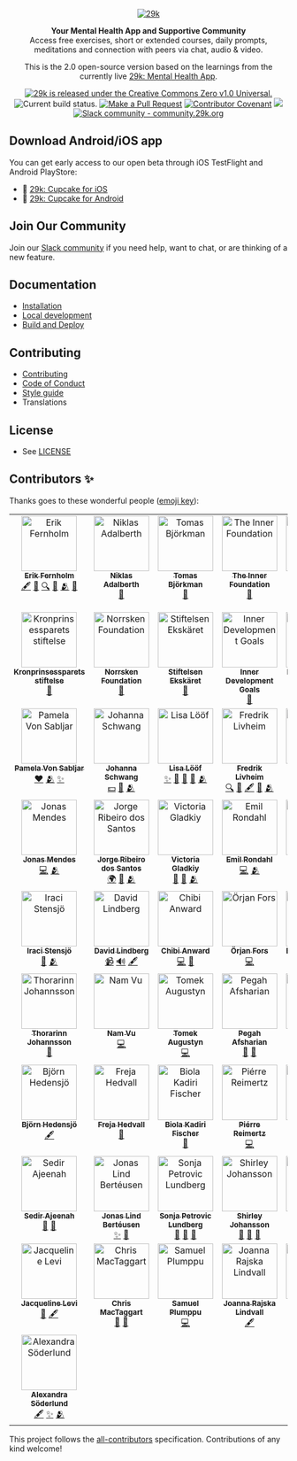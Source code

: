 <div align="center">

[![29k](https://user-images.githubusercontent.com/474066/174894987-58605dd7-86b8-4455-9c86-f17346f4e213.png)](https://29k.org)

</div>

<p align="center">
  <strong>Your Mental Health App and Supportive Community</strong></br>
  Access free exercises, short or extended courses, daily prompts, meditations and connection with peers via chat, audio & video.
</p>

<p align="center">
  This is the 2.0 open-source version based on the learnings from the currently live <a href="https://app.29k.org/download">29k: Mental Health App</a>.
</p>

<p align="center">
  <a href="https://github.com/29ki/29k/blob/HEAD/LICENSE">
    <img src="https://img.shields.io/github/license/29ki/29k" alt="29k is released under the Creative Commons Zero v1.0 Universal." />
  </a>
  <img src="https://github.com/29ki/29k/actions/workflows/test.yml/badge.svg" alt="Current build status." />
  <a href="http://makeapullrequest.com"><img src="https://img.shields.io/badge/PRs-welcome-brightgreen.svg" alt="Make a Pull Request"></a>
  <a href="docs/code_of_conduct.md"><img src="https://img.shields.io/badge/Contributor%20Covenant-2.1-4baaaa.svg" alt="Contributor Covenant"></a>
  <!-- ALL-CONTRIBUTORS-BADGE:START - Do not remove or modify this section -->
<a href="#contributors-"><img src="https://img.shields.io/badge/all_contributors-55-orange.svg" atl="All Contributors" /></a>
<!-- ALL-CONTRIBUTORS-BADGE:END -->
  <a href="https://community.29k.org"><img src="https://img.shields.io/badge/community.29k.org-grey?logo=Slack" alt="Slack community - community.29k.org"></a>
</p>

## Download Android/iOS app

You can get early access to our open beta through iOS TestFlight and Android PlayStore:

- 🍎 [29k: Cupcake for iOS](https://testflight.apple.com/join/0VdruQ6z)
- 🤖 [29k: Cupcake for Android](https://play.google.com/store/apps/details?id=org.twentyninek.app.cupcake)

## Join Our Community

Join our [Slack community](https://community.29k.org) if you need help, want to chat, or are thinking of a new feature.

## Documentation

- [Installation](/docs/INSTALLATION.md)
- [Local development](/docs/LOCAL_DEVELOPMENT.md)
- [Build and Deploy](/docs/BUILD_AND_DEPLOY.md)

## Contributing

- [Contributing](/docs/CONTRIBUTING.md)
- [Code of Conduct](/docs/CODE_OF_CONDUCT.md)
- [Style guide](/docs/STYLE_GUIDE.md)
- Translations

## License

- See [LICENSE](/LICENSE)

## Contributors ✨

Thanks goes to these wonderful people ([emoji key](https://allcontributors.org/docs/en/emoji-key)):

<!-- ALL-CONTRIBUTORS-LIST:START - Do not remove or modify this section -->
<!-- prettier-ignore-start -->
<!-- markdownlint-disable -->
<table>
  <tbody>
    <tr>
      <td align="center" valign="top" width="16.66%"><a href="https://www.linkedin.com/in/lyckoaktivist/"><img src="https://res.cloudinary.com/cupcake-29k/image/upload/t_profile_picture_square/v1665412608/Contributors/Erik%20Fernholm.png?s=100" width="100px;" alt="Erik Fernholm"/><br /><sub><b>Erik Fernholm</b></sub></a><br /><a href="#content" title="Content">🖋</a> <a href="#research" title="Research">🔬</a> <a href="#fundingFinding" title="Funding Finding">🔍</a> <a href="#business" title="Business development">💼</a> <a href="#coreTeam" title="Core Team">🫂</a> <a href="#founder" title="Founder">🌱</a></td>
      <td align="center" valign="top" width="16.66%"><a href="https://www.linkedin.com/in/niklasadalberth/"><img src="https://res.cloudinary.com/cupcake-29k/image/upload/t_profile_picture_square/v1671117011/Contributors/Niklas_Adalberth_ad6dzp.png?s=100" width="100px;" alt="Niklas Adalberth"/><br /><sub><b>Niklas Adalberth</b></sub></a><br /><a href="#founder" title="Founder">🌱</a></td>
      <td align="center" valign="top" width="16.66%"><a href="https://www.linkedin.com/in/tomas-bj%C3%B6rkman-882913a7/"><img src="https://res.cloudinary.com/cupcake-29k/image/upload/t_profile_picture_square/v1671117078/Contributors/Tomas_Bjo%CC%88rkman_pt1mba.png?s=100" width="100px;" alt="Tomas Björkman"/><br /><sub><b>Tomas Björkman</b></sub></a><br /><a href="#founder" title="Founder">🌱</a></td>
      <td align="center" valign="top" width="16.66%"><a href="https://www.theinnerfoundation.org/"><img src="https://res.cloudinary.com/cupcake-29k/image/upload/t_profile_picture_square/v1671191180/Contributors/the_inner_foundation_nq3mwt.jpg?s=100" width="100px;" alt="The Inner Foundation"/><br /><sub><b>The Inner Foundation</b></sub></a><br /><a href="#corePartner" title="Core Partner">🤲</a></td>
      <td align="center" valign="top" width="16.66%"><a href="https://www.hsstiftelse.se/"><img src="https://res.cloudinary.com/cupcake-29k/image/upload/t_profile_picture_square/v1671187949/Contributors/hss_uhokto.svg?s=100" width="100px;" alt="Hugo Stenbeck Stiftelse"/><br /><sub><b>Hugo Stenbeck Stiftelse</b></sub></a><br /><a href="#corePartner" title="Core Partner">🤲</a></td>
      <td align="center" valign="top" width="16.66%"><a href="https://joseneves.org/"><img src="https://res.cloudinary.com/cupcake-29k/image/upload/t_profile_picture_square/v1671187953/Contributors/fjn_souxyw.png?s=100" width="100px;" alt="Fundação José Neves"/><br /><sub><b>Fundação José Neves</b></sub></a><br /><a href="#corePartner" title="Core Partner">🤲</a></td>
    </tr>
    <tr>
      <td align="center" valign="top" width="16.66%"><a href="https://www.kronprinsessparetsstiftelse.se/"><img src="https://res.cloudinary.com/cupcake-29k/image/upload/t_profile_picture_square/v1671187943/Contributors/kronprinsessparetsstiftelse_u1mmyg.svg?s=100" width="100px;" alt="Kronprinsessparets stiftelse"/><br /><sub><b>Kronprinsessparets stiftelse</b></sub></a><br /><a href="#partner" title="Partner">🤝</a></td>
      <td align="center" valign="top" width="16.66%"><a href="https://www.norrsken.org/"><img src="https://res.cloudinary.com/cupcake-29k/image/upload/t_profile_picture_square/v1671187940/Contributors/norrsken_rykuyx.png?s=100" width="100px;" alt="Norrsken Foundation"/><br /><sub><b>Norrsken Foundation</b></sub></a><br /><a href="#partner" title="Partner">🤝</a></td>
      <td align="center" valign="top" width="16.66%"><a href="http://ekskaret.se/"><img src="https://res.cloudinary.com/cupcake-29k/image/upload/t_profile_picture_square/v1671187937/Contributors/ekska%CC%88ret_oberpm.png?s=100" width="100px;" alt="Stiftelsen Ekskäret"/><br /><sub><b>Stiftelsen Ekskäret</b></sub></a><br /><a href="#partner" title="Partner">🤝</a></td>
      <td align="center" valign="top" width="16.66%"><a href="https://www.innerdevelopmentgoals.org/"><img src="https://res.cloudinary.com/cupcake-29k/image/upload/t_profile_picture_square/v1671191681/Contributors/IDG_lktccb.png?s=100" width="100px;" alt="Inner Development Goals"/><br /><sub><b>Inner Development Goals</b></sub></a><br /><a href="#partner" title="Partner">🤝</a></td>
      <td align="center" valign="top" width="16.66%"><a href="https://www.linkedin.com/in/eliselilliehook/"><img src="https://res.cloudinary.com/cupcake-29k/image/upload/t_profile_picture_square/v1665412985/Contributors/Elise%20Lillieh%C3%B6%C3%B6k.png?s=100" width="100px;" alt="Elise Lilliehöök"/><br /><sub><b>Elise Lilliehöök</b></sub></a><br /><a href="#fundingFinding" title="Funding Finding">🔍</a> <a href="#business" title="Business development">💼</a> <a href="#coreTeam" title="Core Team">🫂</a></td>
      <td align="center" valign="top" width="16.66%"><a href="https://github.com/gewfy"><img src="https://res.cloudinary.com/cupcake-29k/image/upload/t_profile_picture_square/v1665413037/Contributors/Jakob%20%C3%96hman.jpg?s=100" width="100px;" alt="Jakob Öhman"/><br /><sub><b>Jakob Öhman</b></sub></a><br /><a href="https://github.com/29ki/29k/commits?author=gewfy" title="Code">💻</a> <a href="#business-gewfy" title="Business development">💼</a> <a href="#coreTeam-gewfy" title="Core Team">🫂</a></td>
    </tr>
    <tr>
      <td align="center" valign="top" width="16.66%"><a href="https://www.pamelavonsabljar.com/"><img src="https://res.cloudinary.com/cupcake-29k/image/upload/t_profile_picture_square/v1671658540/Contributors/Pamela_Von_Sabljar_epvb5v.jpg?s=100" width="100px;" alt="Pamela Von Sabljar"/><br /><sub><b>Pamela Von Sabljar</b></sub></a><br /><a href="#community" title="Community">❤️</a> <a href="#coreTeam" title="Core Team">🫂</a> <a href="#userExperience" title="User Experience">✨</a></td>
      <td align="center" valign="top" width="16.66%"><a href="https://www.linkedin.com/in/johanna-schwang-61309943/"><img src="https://res.cloudinary.com/cupcake-29k/image/upload/t_profile_picture_square/v1665413106/Contributors/Johanna%20Schwang.png?s=100" width="100px;" alt="Johanna Schwang"/><br /><sub><b>Johanna Schwang</b></sub></a><br /><a href="#financial" title="Financial">💵</a> <a href="#people" title="People">👥</a> <a href="#coreTeam" title="Core Team">🫂</a></td>
      <td align="center" valign="top" width="16.66%"><a href="https://github.com/Lisa29k"><img src="https://res.cloudinary.com/cupcake-29k/image/upload/t_profile_picture_square/v1665413154/Contributors/Lisa%20L%C3%B6%C3%B6f.jpg?s=100" width="100px;" alt="Lisa Lööf"/><br /><sub><b>Lisa Lööf</b></sub></a><br /><a href="#userExperience-Lisa29k" title="User Experience">✨</a> <a href="#userTesting-Lisa29k" title="User Testing">📓</a> <a href="#projectManagement-Lisa29k" title="Project Management">📆</a> <a href="#business-Lisa29k" title="Business development">💼</a> <a href="#coreTeam-Lisa29k" title="Core Team">🫂</a></td>
      <td align="center" valign="top" width="16.66%"><a href="https://www.linkedin.com/in/fredrik-livheim-53692172/"><img src="https://res.cloudinary.com/cupcake-29k/image/upload/t_profile_picture_square/v1665413198/Contributors/Fredrik%20Livheim.png?s=100" width="100px;" alt="Fredrik Livheim"/><br /><sub><b>Fredrik Livheim</b></sub></a><br /><a href="#fundingFinding" title="Funding Finding">🔍</a> <a href="#research" title="Research">🔬</a> <a href="#content" title="Content">🖋</a> <a href="#business" title="Business development">💼</a> <a href="#coreTeam" title="Core Team">🫂</a></td>
      <td align="center" valign="top" width="16.66%"><a href="http://29k.org"><img src="https://res.cloudinary.com/cupcake-29k/image/upload/t_profile_picture_square/v1665413228/Contributors/Jenny%20Rickardsson.jpg?s=100" width="100px;" alt="Jenny Rickardsson"/><br /><sub><b>Jenny Rickardsson</b></sub></a><br /><a href="#content-jrrjenny" title="Content">🖋</a> <a href="#research-jrrjenny" title="Research">🔬</a> <a href="#business-jrrjenny" title="Business development">💼</a> <a href="#coreTeam-jrrjenny" title="Core Team">🫂</a></td>
      <td align="center" valign="top" width="16.66%"><a href="https://www.linkedin.com/in/maria-modigh-666b7738/"><img src="https://res.cloudinary.com/cupcake-29k/image/upload/t_profile_picture_square/v1665413252/Contributors/Maria%20Modigh.png?s=100" width="100px;" alt="Maria Modigh"/><br /><sub><b>Maria Modigh</b></sub></a><br /><a href="#fundingFinding" title="Funding Finding">🔍</a> <a href="#business" title="Business development">💼</a> <a href="#coreTeam" title="Core Team">🫂</a></td>
    </tr>
    <tr>
      <td align="center" valign="top" width="16.66%"><a href="https://github.com/Nipher"><img src="https://res.cloudinary.com/cupcake-29k/image/upload/t_profile_picture_square/v1665413280/Contributors/Jonas%20Mendes.jpg?s=100" width="100px;" alt="Jonas Mendes"/><br /><sub><b>Jonas Mendes</b></sub></a><br /><a href="https://github.com/29ki/29k/commits?author=Nipher" title="Code">💻</a> <a href="#coreTeam-Nipher" title="Core Team">🫂</a></td>
      <td align="center" valign="top" width="16.66%"><a href="https://www.linkedin.com/in/jorgers/"><img src="https://res.cloudinary.com/cupcake-29k/image/upload/t_profile_picture_square/v1665413498/Contributors/Jorge%20Ribeiro%20dos%20Santos.png?s=100" width="100px;" alt="Jorge Ribeiro dos Santos"/><br /><sub><b>Jorge Ribeiro dos Santos</b></sub></a><br /><a href="#translation" title="Translation">🌍</a> <a href="#projectManagement" title="Project Management">📆</a> <a href="#coreTeam" title="Core Team">🫂</a></td>
      <td align="center" valign="top" width="16.66%"><a href="https://www.linkedin.com/in/victoria-gladkiy-0444a7163/"><img src="https://res.cloudinary.com/cupcake-29k/image/upload/t_profile_picture_square/v1665413297/Contributors/Victoria%20Gladkiy.png?s=100" width="100px;" alt="Victoria Gladkiy"/><br /><sub><b>Victoria Gladkiy</b></sub></a><br /><a href="#marketing" title="Marketing">📣</a> <a href="#blog" title="Blogposts">📝</a> <a href="#coreTeam" title="Core Team">🫂</a></td>
      <td align="center" valign="top" width="16.66%"><a href="https://github.com/swemail"><img src="https://res.cloudinary.com/cupcake-29k/image/upload/t_profile_picture_square/v1665413335/Contributors/Emil%20Rondahl.jpg?s=100" width="100px;" alt="Emil Rondahl"/><br /><sub><b>Emil Rondahl</b></sub></a><br /><a href="https://github.com/29ki/29k/commits?author=swemail" title="Code">💻</a> <a href="#coreTeam-swemail" title="Core Team">🫂</a></td>
      <td align="center" valign="top" width="16.66%"><a href="http://kajsaunge.se"><img src="https://res.cloudinary.com/cupcake-29k/image/upload/t_profile_picture_square/v1665413357/Contributors/Kajsa%20Unge.jpg?s=100" width="100px;" alt="Kajsa Unge"/><br /><sub><b>Kajsa Unge</b></sub></a><br /><a href="https://github.com/29ki/29k/commits?author=kajsaunge" title="Code">💻</a> <a href="#design-kajsaunge" title="Design">🎨</a> <a href="#coreTeam-kajsaunge" title="Core Team">🫂</a></td>
      <td align="center" valign="top" width="16.66%"><a href="https://github.com/kapostints"><img src="https://res.cloudinary.com/cupcake-29k/image/upload/t_profile_picture_square/v1665413436/Contributors/Ints%20Ivanovskis.jpg?s=100" width="100px;" alt="Ints Ivanovskis"/><br /><sub><b>Ints Ivanovskis</b></sub></a><br /><a href="#design-kapostints" title="Design">🎨</a> <a href="#coreTeam-kapostints" title="Core Team">🫂</a></td>
    </tr>
    <tr>
      <td align="center" valign="top" width="16.66%"><a href="https://www.linkedin.com/in/iracistensjo/"><img src="https://res.cloudinary.com/cupcake-29k/image/upload/t_profile_picture_square/v1665413467/Contributors/Iraci%20Stensj%C3%B6.png?s=100" width="100px;" alt="Iraci Stensjö"/><br /><sub><b>Iraci Stensjö</b></sub></a><br /><a href="#data" title="Data">🔣</a> <a href="#coreTeam" title="Core Team">🫂</a></td>
      <td align="center" valign="top" width="16.66%"><a href="https://www.linkedin.com/in/david-lindberg-10808319b/"><img src="https://res.cloudinary.com/cupcake-29k/image/upload/t_profile_picture_square/v1665413515/Contributors/David%20Lindberg.png?s=100" width="100px;" alt="David Lindberg"/><br /><sub><b>David Lindberg</b></sub></a><br /><a href="#video" title="Videos">📹</a> <a href="#audio" title="Audio">🔊</a> <a href="#content" title="Content">🖋</a></td>
      <td align="center" valign="top" width="16.66%"><a href="https://www.linkedin.com/in/chibianward/"><img src="https://res.cloudinary.com/cupcake-29k/image/upload/t_profile_picture_square/v1665413554/Contributors/Chibi%20Anward.png?s=100" width="100px;" alt="Chibi Anward"/><br /><sub><b>Chibi Anward</b></sub></a><br /><a href="https://github.com/29ki/29k/commits?author=" title="Code">💻</a> <a href="#design" title="Design">🎨</a></td>
      <td align="center" valign="top" width="16.66%"><a href="https://github.com/op"><img src="https://res.cloudinary.com/cupcake-29k/image/upload/t_profile_picture_square/v1665413572/Contributors/%C3%96rjan%20Fors.jpg?s=100" width="100px;" alt="Örjan Fors"/><br /><sub><b>Örjan Fors</b></sub></a><br /><a href="https://github.com/29ki/29k/commits?author=Op" title="Code">💻</a></td>
      <td align="center" valign="top" width="16.66%"><a href="https://www.linkedin.com/in/bamarsh/"><img src="https://res.cloudinary.com/cupcake-29k/image/upload/t_profile_picture_square/v1665413606/Contributors/Brendan%20Marsh.png?s=100" width="100px;" alt="Brendan Marsh"/><br /><sub><b>Brendan Marsh</b></sub></a><br /><a href="#projectManagement" title="Project Management">📆</a> <a href="#userExperience" title="User Experience">✨</a></td>
      <td align="center" valign="top" width="16.66%"><a href="https://github.com/Pelsin"><img src="https://res.cloudinary.com/cupcake-29k/image/upload/t_profile_picture_square/v1665413686/Contributors/Ian%20Vidales.jpg?s=100" width="100px;" alt="Ian Vidales"/><br /><sub><b>Ian Vidales</b></sub></a><br /><a href="https://github.com/29ki/29k/commits?author=Pelsin" title="Code">💻</a></td>
    </tr>
    <tr>
      <td align="center" valign="top" width="16.66%"><a href="https://www.linkedin.com/in/thorarinnjohannsson/"><img src="https://res.cloudinary.com/cupcake-29k/image/upload/t_profile_picture_square/v1665413715/Contributors/Thorarinn%20Johannsson.png?s=100" width="100px;" alt="Thorarinn Johannsson"/><br /><sub><b>Thorarinn Johannsson</b></sub></a><br /><a href="#design" title="Design">🎨</a></td>
      <td align="center" valign="top" width="16.66%"><a href="https://github.com/namvu9"><img src="https://res.cloudinary.com/cupcake-29k/image/upload/t_profile_picture_square/v1665413740/Contributors/Nam%20Vu.png?s=100" width="100px;" alt="Nam Vu"/><br /><sub><b>Nam Vu</b></sub></a><br /><a href="https://github.com/29ki/29k/commits?author=namvu9" title="Code">💻</a></td>
      <td align="center" valign="top" width="16.66%"><a href="http://play.blog2t.net"><img src="https://res.cloudinary.com/cupcake-29k/image/upload/t_profile_picture_square/v1665413766/Contributors/Tomek%20Augustyn.png?s=100" width="100px;" alt="Tomek Augustyn"/><br /><sub><b>Tomek Augustyn</b></sub></a><br /><a href="https://github.com/29ki/29k/commits?author=og2t" title="Code">💻</a></td>
      <td align="center" valign="top" width="16.66%"><a href="https://www.linkedin.com/in/pegah-afsharian-70788051/"><img src="https://res.cloudinary.com/cupcake-29k/image/upload/t_profile_picture_square/v1665413793/Contributors/Pegah%20Afsharian.png?s=100" width="100px;" alt="Pegah Afsharian"/><br /><sub><b>Pegah Afsharian</b></sub></a><br /><a href="#projectManagement" title="Project Management">📆</a> <a href="#userTesting" title="User Testing">📓</a></td>
      <td align="center" valign="top" width="16.66%"><a href="https://github.com/bbultman"><img src="https://res.cloudinary.com/cupcake-29k/image/upload/t_profile_picture_square/v1665413820/Contributors/Ben%20Bultman.jpg?s=100" width="100px;" alt="Ben Bultman"/><br /><sub><b>Ben Bultman</b></sub></a><br /><a href="https://github.com/29ki/29k/commits?author=bbultman" title="Code">💻</a></td>
      <td align="center" valign="top" width="16.66%"><a href="https://www.linkedin.com/in/daniel-ek-92515a4/"><img src="https://res.cloudinary.com/cupcake-29k/image/upload/t_profile_picture_square/v1665413852/Contributors/Daniel%20Ek.png?s=100" width="100px;" alt="Daniel Ek"/><br /><sub><b>Daniel Ek</b></sub></a><br /><a href="#content" title="Content">🖋</a></td>
    </tr>
    <tr>
      <td align="center" valign="top" width="16.66%"><a href="https://www.linkedin.com/in/bjornhedensjo/"><img src="https://res.cloudinary.com/cupcake-29k/image/upload/t_profile_picture_square/v1665413870/Contributors/Bj%C3%B6rn%20Hedensj%C3%B6.png?s=100" width="100px;" alt="Björn Hedensjö"/><br /><sub><b>Björn Hedensjö</b></sub></a><br /><a href="#content" title="Content">🖋</a></td>
      <td align="center" valign="top" width="16.66%"><a href="https://www.linkedin.com/in/frejahedvall/"><img src="https://res.cloudinary.com/cupcake-29k/image/upload/t_profile_picture_square/v1665413899/Contributors/Freja%20Hedvall.png?s=100" width="100px;" alt="Freja Hedvall"/><br /><sub><b>Freja Hedvall</b></sub></a><br /><a href="#design" title="Design">🎨</a></td>
      <td align="center" valign="top" width="16.66%"><a href="https://www.linkedin.com/in/thorarinnjohannsson/"><img src="https://res.cloudinary.com/cupcake-29k/image/upload/t_profile_picture_square/v1665413928/Contributors/Biola%20Kadiri%20Fischer.png?s=100" width="100px;" alt="Biola Kadiri Fischer"/><br /><sub><b>Biola Kadiri Fischer</b></sub></a><br /><a href="#design" title="Design">🎨</a></td>
      <td align="center" valign="top" width="16.66%"><a href="https://reimertz.co"><img src="https://res.cloudinary.com/cupcake-29k/image/upload/t_profile_picture_square/v1665413988/Contributors/Pi%C3%A9rre%20Reimertz.jpg?s=100" width="100px;" alt="Piérre Reimertz"/><br /><sub><b>Piérre Reimertz</b></sub></a><br /><a href="https://github.com/29ki/29k/commits?author=reimertz" title="Code">💻</a></td>
      <td align="center" valign="top" width="16.66%"><a href="https://www.linkedin.com/in/therese-colliander-77744710b/"><img src="https://res.cloudinary.com/cupcake-29k/image/upload/t_profile_picture_square/v1665414017/Contributors/Therese%20Colliander.png?s=100" width="100px;" alt="Therese Colliander"/><br /><sub><b>Therese Colliander</b></sub></a><br /><a href="#video" title="Videos">📹</a> <a href="#audio" title="Audio">🔊</a> <a href="#content" title="Content">🖋</a></td>
      <td align="center" valign="top" width="16.66%"><a href="https://www.linkedin.com/in/myamori/"><img src="https://res.cloudinary.com/cupcake-29k/image/upload/t_profile_picture_square/v1665414040/Contributors/My%20Amori.png?s=100" width="100px;" alt="My Amori"/><br /><sub><b>My Amori</b></sub></a><br /><a href="#userExperience" title="User Experience">✨</a> <a href="#userTesting" title="User Testing">📓</a></td>
    </tr>
    <tr>
      <td align="center" valign="top" width="16.66%"><a href="https://www.linkedin.com/in/sedirajeenah/"><img src="https://res.cloudinary.com/cupcake-29k/image/upload/t_profile_picture_square/v1665414059/Contributors/Sedir%20Ajeenah.png?s=100" width="100px;" alt="Sedir Ajeenah"/><br /><sub><b>Sedir Ajeenah</b></sub></a><br /><a href="#marketing" title="Marketing">📣</a> <a href="#projectManagement" title="Project Management">📆</a></td>
      <td align="center" valign="top" width="16.66%"><a href="https://www.linkedin.com/in/jonoq/"><img src="https://res.cloudinary.com/cupcake-29k/image/upload/t_profile_picture_square/v1665414096/Contributors/Jonas%20Lind%20Bert%C3%A9usen.png?s=100" width="100px;" alt="Jonas Lind Bertéusen "/><br /><sub><b>Jonas Lind Bertéusen </b></sub></a><br /><a href="#userExperience" title="User Experience">✨</a> <a href="#userTesting" title="User Testing">📓</a></td>
      <td align="center" valign="top" width="16.66%"><a href="https://www.linkedin.com/in/sonja-petrovic-lundberg/"><img src="https://res.cloudinary.com/cupcake-29k/image/upload/t_profile_picture_square/v1665414114/Contributors/Sonja%20Petrovic%20Lundberg.png?s=100" width="100px;" alt="Sonja Petrovic Lundberg"/><br /><sub><b>Sonja Petrovic Lundberg</b></sub></a><br /><a href="#projectManagement" title="Project Management">📆</a> <a href="#data" title="Data">🔣</a> <a href="#business" title="Business development">💼</a></td>
      <td align="center" valign="top" width="16.66%"><a href="https://www.linkedin.com/in/sjohansson/"><img src="https://res.cloudinary.com/cupcake-29k/image/upload/t_profile_picture_square/v1665414155/Contributors/Shirley%20Johansson.png?s=100" width="100px;" alt="Shirley Johansson"/><br /><sub><b>Shirley Johansson</b></sub></a><br /><a href="#business" title="Business development">💼</a> <a href="#marketing" title="Marketing">📣</a> <a href="#projectManagement" title="Project Management">📆</a></td>
      <td align="center" valign="top" width="16.66%"><a href="https://www.linkedin.com/in/agnesbranny/"><img src="https://res.cloudinary.com/cupcake-29k/image/upload/t_profile_picture_square/v1665414181/Contributors/Agnes%20Branny.png?s=100" width="100px;" alt="Agnes Branny"/><br /><sub><b>Agnes Branny</b></sub></a><br /><a href="#research" title="Research">🔬</a> <a href="#content" title="Content">🖋</a></td>
      <td align="center" valign="top" width="16.66%"><a href="https://www.linkedin.com/in/adel-ekvall-halila-6a2ab9183/"><img src="https://res.cloudinary.com/cupcake-29k/image/upload/t_profile_picture_square/v1665414206/Contributors/Adel%20Ekvall%20Halila.png?s=100" width="100px;" alt="Adel Ekvall Halila"/><br /><sub><b>Adel Ekvall Halila</b></sub></a><br /><a href="#marketing" title="Marketing">📣</a></td>
    </tr>
    <tr>
      <td align="center" valign="top" width="16.66%"><a href="https://www.linkedin.com/in/jacqueline-levi-292065ab/"><img src="https://res.cloudinary.com/cupcake-29k/image/upload/t_profile_picture_square/v1665414232/Contributors/Jacqueline%20Levi.png?s=100" width="100px;" alt="Jacqueline Levi"/><br /><sub><b>Jacqueline Levi</b></sub></a><br /><a href="#research" title="Research">🔬</a> <a href="#content" title="Content">🖋</a></td>
      <td align="center" valign="top" width="16.66%"><a href="https://github.com/chrismact"><img src="https://res.cloudinary.com/cupcake-29k/image/upload/t_profile_picture_square/v1665414254/Contributors/Chris%20MacTaggart.jpg?s=100" width="100px;" alt="Chris MacTaggart"/><br /><sub><b>Chris MacTaggart</b></sub></a><br /><a href="#design-chrismact" title="Design">🎨</a> <a href="#userTesting-chrismact" title="User Testing">📓</a></td>
      <td align="center" valign="top" width="16.66%"><a href="https://samuelplumppu.se"><img src="https://res.cloudinary.com/cupcake-29k/image/upload/t_profile_picture_square/v1665414277/Contributors/Samuel%20Plumppu.png?s=100" width="100px;" alt="Samuel Plumppu"/><br /><sub><b>Samuel Plumppu</b></sub></a><br /><a href="https://github.com/29ki/29k/commits?author=Greenheart" title="Code">💻</a></td>
      <td align="center" valign="top" width="16.66%"><a href="https://www.linkedin.com/in/joanna-rajska-lindvall-3a1b26129/"><img src="https://res.cloudinary.com/cupcake-29k/image/upload/t_profile_picture_square/v1665414300/Contributors/Joanna%20Rajska%20Lindvall.png?s=100" width="100px;" alt="Joanna Rajska Lindvall"/><br /><sub><b>Joanna Rajska Lindvall</b></sub></a><br /><a href="#content" title="Content">🖋</a></td>
      <td align="center" valign="top" width="16.66%"><a href="https://www.linkedin.com/in/emmy-backstrom/"><img src="https://res.cloudinary.com/cupcake-29k/image/upload/t_profile_picture_square/v1665414326/Contributors/Emmy%20B%C3%A4ckstr%C3%B6m.png?s=100" width="100px;" alt="Emmy Bäckström"/><br /><sub><b>Emmy Bäckström</b></sub></a><br /><a href="#design" title="Design">🎨</a></td>
      <td align="center" valign="top" width="16.66%"><a href="https://www.linkedin.com/in/sofia-lundgren-b75537a5/"><img src="https://res.cloudinary.com/cupcake-29k/image/upload/t_profile_picture_square/v1665414341/Contributors/Sofia%20Lundgren.png?s=100" width="100px;" alt="Sofia Lundgren"/><br /><sub><b>Sofia Lundgren</b></sub></a><br /><a href="#data" title="Data">🔣</a></td>
    </tr>
    <tr>
      <td align="center" valign="top" width="16.66%"><a href="https://alexandrasoderlund.wixsite.com/portfolio"><img src="https://res.cloudinary.com/cupcake-29k/image/upload/t_profile_picture_square/v1669213656/Contributors/Alexandra%20S%C3%B6derlund.jpg?s=100" width="100px;" alt="Alexandra Söderlund"/><br /><sub><b>Alexandra Söderlund</b></sub></a><br /><a href="#content" title="Content">🖋</a> <a href="#userExperience" title="User Experience">✨</a> <a href="#coreTeam" title="Core Team">🫂</a></td>
    </tr>
  </tbody>
</table>

<!-- markdownlint-restore -->
<!-- prettier-ignore-end -->

<!-- ALL-CONTRIBUTORS-LIST:END -->

This project follows the [all-contributors](https://github.com/all-contributors/all-contributors) specification. Contributions of any kind welcome!
